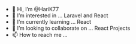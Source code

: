 - 👋 Hi, I’m @HariK77
- 👀 I’m interested in ... Laravel and React
- 🌱 I’m currently learning ...  React
- 💞️ I’m looking to collaborate on ... React Projects
- 📫 How to reach me ...

<!---
HariK77/HariK77 is a ✨ special ✨ repository because its `README.md` (this file) appears on your GitHub profile.
You can click the Preview link to take a look at your changes.
--->
